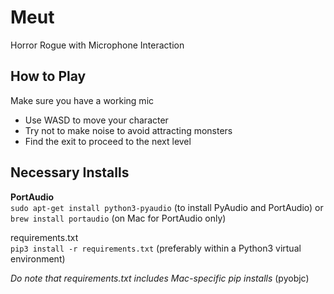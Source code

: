 # Meut
Horror Rogue with Microphone Interaction

## How to Play
Make sure you have a working mic
 - Use WASD to move your character
 - Try not to make noise to avoid attracting monsters
 - Find the exit to proceed to the next level

## Necessary Installs
**PortAudio**<br>
`sudo apt-get install python3-pyaudio` (to install PyAudio and PortAudio) or `brew install portaudio` (on Mac for PortAudio only)

requirements.txt<br>
`pip3 install -r requirements.txt` (preferably within a Python3 virtual environment)

*Do note that requirements.txt includes Mac-specific pip installs* (pyobjc)
